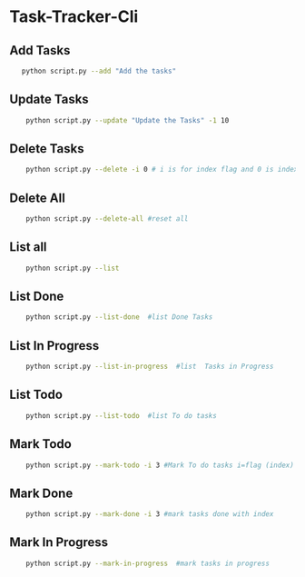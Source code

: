 # Task-Tracker-Cli

## Add Tasks

```bash
   python script.py --add "Add the tasks"
```

## Update Tasks

```bash
    python script.py --update "Update the Tasks" -1 10
```

## Delete Tasks

```bash
    python script.py --delete -i 0 # i is for index flag and 0 is index to delete
```

## Delete All

```bash
    python script.py --delete-all #reset all
```

## List all

```bash
    python script.py --list
```

## List Done

```bash
    python script.py --list-done  #list Done Tasks
```

## List In Progress

```bash
    python script.py --list-in-progress  #list  Tasks in Progress
```

## List Todo

```bash
    python script.py --list-todo  #list To do tasks
```

## Mark Todo

```bash
    python script.py --mark-todo -i 3 #Mark To do tasks i=flag (index) index = 3
```

## Mark Done

```bash
    python script.py --mark-done -i 3 #mark tasks done with index
```

## Mark In Progress

```bash
    python script.py --mark-in-progress  #mark tasks in progress
```
